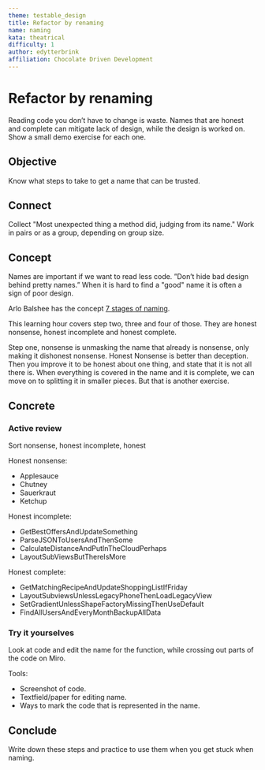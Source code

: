 ```yaml
---
theme: testable_design
title: Refactor by renaming 
name: naming
kata: theatrical
difficulty: 1
author: edytterbrink
affiliation: Chocolate Driven Development
---
```

# Refactor by renaming

Reading code you don’t have to change is waste.
Names that are honest and complete can mitigate lack of design,
while the design is worked on. 
Show a small demo exercise for each one.

## Objective
Know what steps to take to get a name that can be trusted.

## Connect

Collect "Most unexpected thing a method did, judging from its name."
Work in pairs or as a group, depending on group size. 


## Concept
Names are important if we want to read less code.
”Don’t hide bad design behind pretty names.”
When it is hard to find a "good" name it is often a sign of poor design.

Arlo Balshee has the concept
[7 stages of naming]( https://www.digdeeproots.com/articles/c/series/).

This learning hour covers step two, three and four of those.
They are honest nonsense, honest incomplete and honest complete.


Step one, nonsense is unmasking the name that already is nonsense,
only making it dishonest nonsense.
Honest Nonsense is better than deception.
Then you improve it to be honest about one thing, 
and state that it is not all there is.
When everything is covered in the name and it is complete,
we can move on to splitting it in smaller pieces.
But that is another exercise.

## Concrete
### Active review
Sort nonsense, honest incomplete, honest

Honest nonsense:
- Applesauce
- Chutney 
- Sauerkraut 
- Ketchup

Honest incomplete:
- GetBestOffersAndUpdateSomething
- ParseJSONToUsersAndThenSome
- CalculateDistanceAndPutInTheCloudPerhaps
- LayoutSubViewsButThereIsMore

Honest complete:
- GetMatchingRecipeAndUpdateShoppingListIfFriday
- LayoutSubviewsUnlessLegacyPhoneThenLoadLegacyView
- SetGradientUnlessShapeFactoryMissingThenUseDefault
- FindAllUsersAndEveryMonthBackupAllData

### Try it yourselves  
Look at code and edit the name for the function,
while crossing out parts of the code on Miro.

Tools:
- Screenshot of code.
- Textfield/paper for editing name.
- Ways to mark the code that is represented in the name.


## Conclude
Write down these steps and practice to use them when you get stuck when naming. 
